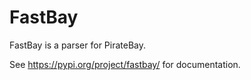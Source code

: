 # FastBay

FastBay is a parser for PirateBay.

See https://pypi.org/project/fastbay/ for documentation.
